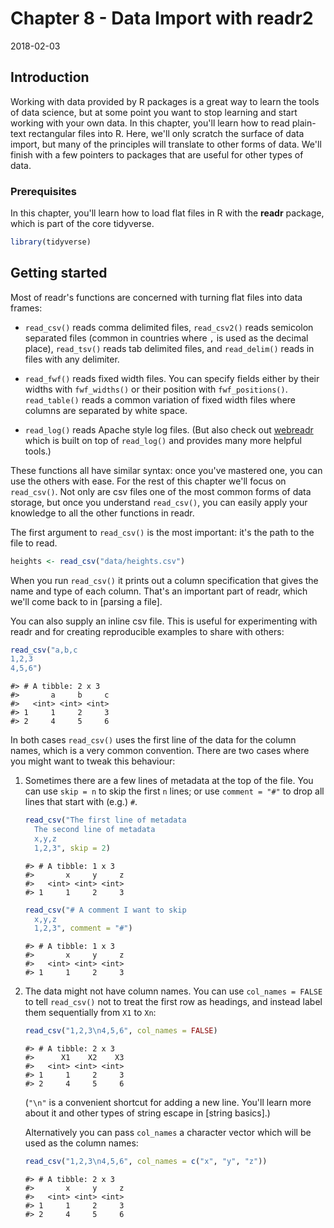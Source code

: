 Chapter 8 - Data Import with readr2
================
2018-02-03

Introduction
------------

Working with data provided by R packages is a great way to learn the tools of data science, but at some point you want to stop learning and start working with your own data. In this chapter, you'll learn how to read plain-text rectangular files into R. Here, we'll only scratch the surface of data import, but many of the principles will translate to other forms of data. We'll finish with a few pointers to packages that are useful for other types of data.

### Prerequisites

In this chapter, you'll learn how to load flat files in R with the **readr** package, which is part of the core tidyverse.

``` r
library(tidyverse)
```

Getting started
---------------

Most of readr's functions are concerned with turning flat files into data frames:

-   `read_csv()` reads comma delimited files, `read_csv2()` reads semicolon separated files (common in countries where `,` is used as the decimal place), `read_tsv()` reads tab delimited files, and `read_delim()` reads in files with any delimiter.

-   `read_fwf()` reads fixed width files. You can specify fields either by their widths with `fwf_widths()` or their position with `fwf_positions()`. `read_table()` reads a common variation of fixed width files where columns are separated by white space.

-   `read_log()` reads Apache style log files. (But also check out [webreadr](https://github.com/Ironholds/webreadr) which is built on top of `read_log()` and provides many more helpful tools.)

These functions all have similar syntax: once you've mastered one, you can use the others with ease. For the rest of this chapter we'll focus on `read_csv()`. Not only are csv files one of the most common forms of data storage, but once you understand `read_csv()`, you can easily apply your knowledge to all the other functions in readr.

The first argument to `read_csv()` is the most important: it's the path to the file to read.

``` r
heights <- read_csv("data/heights.csv")
```

When you run `read_csv()` it prints out a column specification that gives the name and type of each column. That's an important part of readr, which we'll come back to in \[parsing a file\].

You can also supply an inline csv file. This is useful for experimenting with readr and for creating reproducible examples to share with others:

``` r
read_csv("a,b,c
1,2,3
4,5,6")
```

    #> # A tibble: 2 x 3
    #>       a     b     c
    #>   <int> <int> <int>
    #> 1     1     2     3
    #> 2     4     5     6

In both cases `read_csv()` uses the first line of the data for the column names, which is a very common convention. There are two cases where you might want to tweak this behaviour:

1.  Sometimes there are a few lines of metadata at the top of the file. You can use `skip = n` to skip the first `n` lines; or use `comment = "#"` to drop all lines that start with (e.g.) `#`.

    ``` r
    read_csv("The first line of metadata
      The second line of metadata
      x,y,z
      1,2,3", skip = 2)
    ```

        #> # A tibble: 1 x 3
        #>       x     y     z
        #>   <int> <int> <int>
        #> 1     1     2     3

    ``` r
    read_csv("# A comment I want to skip
      x,y,z
      1,2,3", comment = "#")
    ```

        #> # A tibble: 1 x 3
        #>       x     y     z
        #>   <int> <int> <int>
        #> 1     1     2     3

2.  The data might not have column names. You can use `col_names = FALSE` to tell `read_csv()` not to treat the first row as headings, and instead label them sequentially from `X1` to `Xn`:

    ``` r
    read_csv("1,2,3\n4,5,6", col_names = FALSE)
    ```

        #> # A tibble: 2 x 3
        #>      X1    X2    X3
        #>   <int> <int> <int>
        #> 1     1     2     3
        #> 2     4     5     6

    (`"\n"` is a convenient shortcut for adding a new line. You'll learn more about it and other types of string escape in \[string basics\].)

    Alternatively you can pass `col_names` a character vector which will be used as the column names:

    ``` r
    read_csv("1,2,3\n4,5,6", col_names = c("x", "y", "z"))
    ```

        #> # A tibble: 2 x 3
        #>       x     y     z
        #>   <int> <int> <int>
        #> 1     1     2     3
        #> 2     4     5     6

